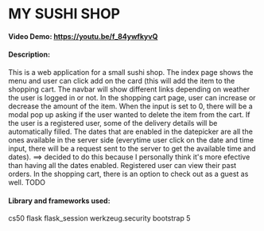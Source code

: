 # MY SUSHI SHOP
#### Video Demo:  https://youtu.be/f_84ywfkyvQ
#### Description:
This is a web application for a small sushi shop. 
The index page shows the menu and user can click add on the card (this will add the item to the shopping cart.
The navbar will show different links depending on weather the user is logged in or not.
In the shopping cart page, user can increase or decrease the amount of the item. When the input is set to 0, there will be a modal pop up asking if the user wanted to delete the item from the cart.
If the user is a registered user, some of the delivery details will be automatically filled.
The dates that are enabled in the datepicker are all the ones available in the server side (everytime user click on the date and time input, there will be a request sent to the server to get the available time and dates).
==> decided to do this because I personally think it's more efective than having all the dates enabled.
Registered user can view their past orders.
In the shopping cart, there is an option to check out as a guest as well.
TODO
#### Library and frameworks used:
cs50
flask
flask_session
werkzeug.security
bootstrap 5